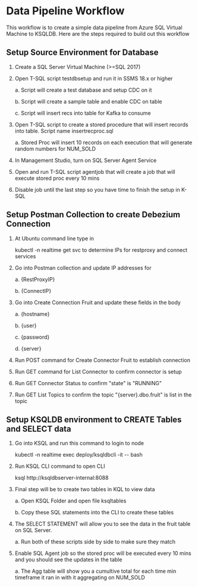 # Data Pipeline Workflow
This workflow is to create a simple data pipeline from Azure SQL Virtual Machine to KSQLDB.  Here are the steps required to build out this workflow

## Setup Source Environment for Database
1. Create a SQL Server Virtual Machine (>=SQL 2017)
1. Open T-SQL script testdbsetup and run it in SSMS 18.x or higher

    a. Script will create a test database and setup CDC on it
    
    b. Script will create a sample table and enable CDC on table
    
    c. Script will insert recs into table for Kafka to consume
1. Open T-SQL script to create a stored procedure that will insert records into table.  Script name insertrecproc.sql
    
    a. Stored Proc will insert 10 records on each execution that will generate random numbers for NUM_SOLD
1. In Management Studio, turn on SQL Server Agent Service
1. Open and run T-SQL script agentjob that will create a job that will execute stored proc every 10 mins
1. Disable job until the last step so you have time to finish the setup in K-SQL


## Setup Postman Collection to create Debezium Connection
1. At Ubuntu command line type in 
    
    kubectl -n realtime get svc to determine IPs for restproxy and connect services

1. Go into Postman collection and update IP addresses for 
    
    a. {RestProxyIP}
    
    b. {ConnectIP}

1. Go into Create Connection Fruit and update these fields in the body
    
    a. {hostname}
    
    b. {user}
    
    c. {password}
    
    d. {server}
1. Run POST command for Create Connector Fruit to establish connection
1. Run GET command for List Connector to confirm connector is setup
1. Run GET Connector Status to confirm "state" is "RUNNING"
1. Run GET List Topics to confirm the topic "{server}.dbo.fruit" is list in the topic

## Setup KSQLDB environment to CREATE Tables and SELECT data
1. Go into KSQL and run this command to login to node 

    kubectl -n realtime exec deploy/ksqldbcli -it -- bash

1. Run KSQL CLI command to open CLI 

    ksql http://ksqldbserver-internal:8088

1. Final step will be to create two tables in KQL to view data
    
    a. Open KSQL Folder and open file ksqltables
   
    b. Copy these SQL statements into the CLI to create these tables

1. The SELECT STATEMENT will allow you to see the data in the fruit table on SQL Server.
    
    a. Run both of these scripts side by side to make sure they match
    
1. Enable SQL Agent job so the stored proc will be executed every 10 mins and you should see the updates in the table
    
    a. The Agg table will show you a cumultive total for each time min timeframe it ran in with it aggregating on NUM_SOLD